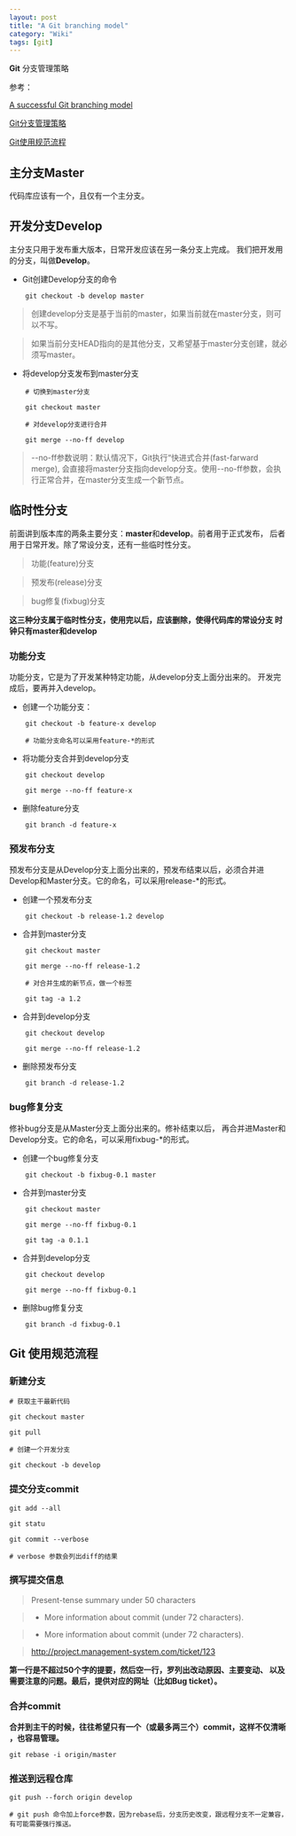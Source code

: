 ```yaml
---
layout: post
title: "A Git branching model"
category: "Wiki" 
tags: [git]
---
```


**Git** 分支管理策略

参考：

[A successful Git branching model][1]

[Git分支管理策略][2]

[Git使用规范流程][3]

[1]: http://nvie.com/posts/a-successful-git-branching-model/
[2]: http://www.ruanyifeng.com/blog/2012/07/git.html
[3]: http://www.ruanyifeng.com/blog/2015/08/git-use-process.html

<!-- more -->

## 主分支Master

代码库应该有一个，且仅有一个主分支。

## 开发分支Develop

主分支只用于发布重大版本，日常开发应该在另一条分支上完成。
我们把开发用的分支，叫做**Develop**。

- Git创建Develop分支的命令
	
```
	git checkout -b develop master
```

> 创建develop分支是基于当前的master，如果当前就在master分支，则可以不写。

> 如果当前分支HEAD指向的是其他分支，又希望基于master分支创建，就必须写master。

- 将develop分支发布到master分支

```
	# 切换到master分支

	git checkout master

	# 对develop分支进行合并

	git merge --no-ff develop
```

> --no-ff参数说明：默认情况下，Git执行“快进式合并(fast-farward merge),
会直接将master分支指向develop分支。使用--no-ff参数，会执行正常合并，在master分支生成一个新节点。

## 临时性分支

前面讲到版本库的两条主要分支：**master**和**develop**。前者用于正式发布，
后者用于日常开发。除了常设分支，还有一些临时性分支。

> 功能(feature)分支 

> 预发布(release)分支

> bug修复(fixbug)分支 

**这三种分支属于临时性分支，使用完以后，应该删除，使得代码库的常设分支
时钟只有master和develop**

### 功能分支

功能分支，它是为了开发某种特定功能，从develop分支上面分出来的。
开发完成后，要再并入develop。

- 创建一个功能分支：

```
	git checkout -b feature-x develop

	# 功能分支命名可以采用feature-*的形式
```

- 将功能分支合并到develop分支

```
	git checkout develop

	git merge --no-ff feature-x
```

- 删除feature分支

```
	git branch -d feature-x
```

### 预发布分支

预发布分支是从Develop分支上面分出来的，预发布结束以后，必须合并进
Develop和Master分支。它的命名，可以采用release-\*的形式。

- 创建一个预发布分支
	
```
	git checkout -b release-1.2 develop
```

- 合并到master分支

```
	git checkout master

	git merge --no-ff release-1.2

	# 对合并生成的新节点，做一个标签

	git tag -a 1.2
```

- 合并到develop分支

```
	git checkout develop

	git merge --no-ff release-1.2
```

- 删除预发布分支

```
	git branch -d release-1.2
```

### bug修复分支

修补bug分支是从Master分支上面分出来的。修补结束以后，
再合并进Master和Develop分支。它的命名，可以采用fixbug-\*的形式。

- 创建一个bug修复分支
	
```
	git checkout -b fixbug-0.1 master
```

- 合并到master分支

```
	git checkout master

	git merge --no-ff fixbug-0.1

	git tag -a 0.1.1
```

- 合并到develop分支

```
	git checkout develop

	git merge --no-ff fixbug-0.1
```

- 删除bug修复分支

```
	git branch -d fixbug-0.1
```


## Git 使用规范流程

### 新建分支

	# 获取主干最新代码

	git checkout master

	git pull

	# 创建一个开发分支

	git checkout -b develop

### 提交分支commit

	git add --all

	git statu

	git commit --verbose

	# verbose 参数会列出diff的结果

### 撰写提交信息

> Present-tense summary under 50 characters

>

> * More information about commit (under 72 characters).

> * More information about commit (under 72 characters).

> http://project.management-system.com/ticket/123

**第一行是不超过50个字的提要，然后空一行，罗列出改动原因、主要变动、
以及需要注意的问题。最后，提供对应的网址（比如Bug ticket）。**

### 合并commit

**合并到主干的时候，往往希望只有一个（或最多两三个）commit，这样不仅清晰
，也容易管理。**

	git rebase -i origin/master

### 推送到远程仓库

	git push --forch origin develop

	# git push 命令加上force参数，因为rebase后，分支历史改变，跟远程分支不一定兼容，有可能需要强行推送。


